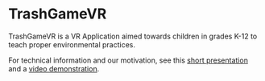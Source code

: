 # TrashGameVR

TrashGameVR is a VR Application aimed towards children in grades K-12 to teach proper environmental practices.

For technical information and our motivation, see this [short presentation](https://docs.google.com/presentation/d/1S1iwikquF35n_3gfDw2Brq9IKt0qzoEgJgSqExCHZCg/edit?usp=sharing)
and a [video demonstration](https://drive.google.com/file/d/1i48VJSV8vVHdcXD9o1xy6tTIYa6QlOWz/view?usp=drivesdk).
